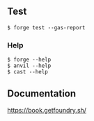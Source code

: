 ## Test

```shell
$ forge test --gas-report
```

### Help

```shell
$ forge --help
$ anvil --help
$ cast --help
```

## Documentation

https://book.getfoundry.sh/
